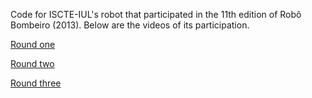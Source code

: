 Code for ISCTE-IUL's robot that participated in the 11th edition of Robô Bombeiro (2013). Below are the videos of its participation.

[Round one](https://plus.google.com/photos/+MiguelDuarte42/albums/5897903581365221393/5897920194350411266?authkey=CIqlwJiw_JS1qwE&pid=5897920194350411266&oid=104101243276508464791)

[Round two](https://plus.google.com/photos/104101243276508464791/albums/5897903581365221393/5897920196249018786?authkey=CIqlwJiw_JS1qwE&pid=5897920196249018786&oid=104101243276508464791)

[Round three](https://plus.google.com/photos/104101243276508464791/albums/5897903581365221393/5897925647465429538?authkey=CIqlwJiw_JS1qwE&pid=5897925647465429538&oid=104101243276508464791)